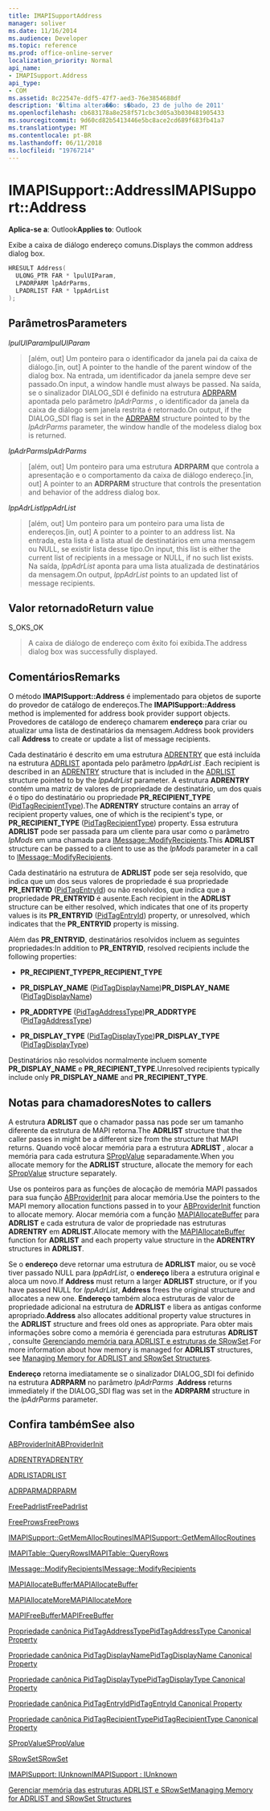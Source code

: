 ```yaml
---
title: IMAPISupportAddress
manager: soliver
ms.date: 11/16/2014
ms.audience: Developer
ms.topic: reference
ms.prod: office-online-server
localization_priority: Normal
api_name:
- IMAPISupport.Address
api_type:
- COM
ms.assetid: 8c22547e-ddf5-47f7-aed3-76e3854688df
description: '�ltima altera��o: s�bado, 23 de julho de 2011'
ms.openlocfilehash: cb683178a8e258f571cbc3d05a3b030481905433
ms.sourcegitcommit: 9d60cd82b5413446e5bc8ace2cd689f683fb41a7
ms.translationtype: MT
ms.contentlocale: pt-BR
ms.lasthandoff: 06/11/2018
ms.locfileid: "19767214"
---
```

# <a name="imapisupportaddress"></a><span data-ttu-id="f89d3-103">IMAPISupport::Address</span><span class="sxs-lookup"><span data-stu-id="f89d3-103">IMAPISupport::Address</span></span>

  
  
<span data-ttu-id="f89d3-104">**Aplica-se a**: Outlook</span><span class="sxs-lookup"><span data-stu-id="f89d3-104">**Applies to**: Outlook</span></span> 
  
<span data-ttu-id="f89d3-105">Exibe a caixa de diálogo endereço comuns.</span><span class="sxs-lookup"><span data-stu-id="f89d3-105">Displays the common address dialog box.</span></span> 
  
```cpp
HRESULT Address(
  ULONG_PTR FAR * lpulUIParam,
  LPADRPARM lpAdrParms,
  LPADRLIST FAR * lppAdrList
);
```

## <a name="parameters"></a><span data-ttu-id="f89d3-106">Parâmetros</span><span class="sxs-lookup"><span data-stu-id="f89d3-106">Parameters</span></span>

 <span data-ttu-id="f89d3-107">_lpulUIParam_</span><span class="sxs-lookup"><span data-stu-id="f89d3-107">_lpulUIParam_</span></span>
  
> <span data-ttu-id="f89d3-108">[além, out] Um ponteiro para o identificador da janela pai da caixa de diálogo.</span><span class="sxs-lookup"><span data-stu-id="f89d3-108">[in, out] A pointer to the handle of the parent window of the dialog box.</span></span> <span data-ttu-id="f89d3-109">Na entrada, um identificador da janela sempre deve ser passado.</span><span class="sxs-lookup"><span data-stu-id="f89d3-109">On input, a window handle must always be passed.</span></span> <span data-ttu-id="f89d3-110">Na saída, se o sinalizador DIALOG_SDI é definido na estrutura [ADRPARM](adrparm.md) apontada pelo parâmetro _lpAdrParms_ , o identificador da janela da caixa de diálogo sem janela restrita é retornado.</span><span class="sxs-lookup"><span data-stu-id="f89d3-110">On output, if the DIALOG_SDI flag is set in the [ADRPARM](adrparm.md) structure pointed to by the  _lpAdrParms_ parameter, the window handle of the modeless dialog box is returned.</span></span> 
    
 <span data-ttu-id="f89d3-111">_lpAdrParms_</span><span class="sxs-lookup"><span data-stu-id="f89d3-111">_lpAdrParms_</span></span>
  
> <span data-ttu-id="f89d3-112">[além, out] Um ponteiro para uma estrutura **ADRPARM** que controla a apresentação e o comportamento da caixa de diálogo endereço.</span><span class="sxs-lookup"><span data-stu-id="f89d3-112">[in, out] A pointer to an **ADRPARM** structure that controls the presentation and behavior of the address dialog box.</span></span> 
    
 <span data-ttu-id="f89d3-113">_lppAdrList_</span><span class="sxs-lookup"><span data-stu-id="f89d3-113">_lppAdrList_</span></span>
  
> <span data-ttu-id="f89d3-114">[além, out] Um ponteiro para um ponteiro para uma lista de endereços.</span><span class="sxs-lookup"><span data-stu-id="f89d3-114">[in, out] A pointer to a pointer to an address list.</span></span> <span data-ttu-id="f89d3-115">Na entrada, esta lista é a lista atual de destinatários em uma mensagem ou NULL, se existir lista desse tipo.</span><span class="sxs-lookup"><span data-stu-id="f89d3-115">On input, this list is either the current list of recipients in a message or NULL, if no such list exists.</span></span> <span data-ttu-id="f89d3-116">Na saída, _lppAdrList_ aponta para uma lista atualizada de destinatários da mensagem.</span><span class="sxs-lookup"><span data-stu-id="f89d3-116">On output,  _lppAdrList_ points to an updated list of message recipients.</span></span> 
    
## <a name="return-value"></a><span data-ttu-id="f89d3-117">Valor retornado</span><span class="sxs-lookup"><span data-stu-id="f89d3-117">Return value</span></span>

<span data-ttu-id="f89d3-118">S_OK</span><span class="sxs-lookup"><span data-stu-id="f89d3-118">S_OK</span></span> 
  
> <span data-ttu-id="f89d3-119">A caixa de diálogo de endereço com êxito foi exibida.</span><span class="sxs-lookup"><span data-stu-id="f89d3-119">The address dialog box was successfully displayed.</span></span>
    
## <a name="remarks"></a><span data-ttu-id="f89d3-120">Comentários</span><span class="sxs-lookup"><span data-stu-id="f89d3-120">Remarks</span></span>

<span data-ttu-id="f89d3-121">O método **IMAPISupport::Address** é implementado para objetos de suporte do provedor de catálogo de endereços.</span><span class="sxs-lookup"><span data-stu-id="f89d3-121">The **IMAPISupport::Address** method is implemented for address book provider support objects.</span></span> <span data-ttu-id="f89d3-122">Provedores de catálogo de endereço chamarem **endereço** para criar ou atualizar uma lista de destinatários da mensagem.</span><span class="sxs-lookup"><span data-stu-id="f89d3-122">Address book providers call **Address** to create or update a list of message recipients.</span></span> 
  
<span data-ttu-id="f89d3-123">Cada destinatário é descrito em uma estrutura [ADRENTRY](adrentry.md) que está incluída na estrutura [ADRLIST](adrlist.md) apontada pelo parâmetro _lppAdrList_ .</span><span class="sxs-lookup"><span data-stu-id="f89d3-123">Each recipient is described in an [ADRENTRY](adrentry.md) structure that is included in the [ADRLIST](adrlist.md) structure pointed to by the  _lppAdrList_ parameter.</span></span> <span data-ttu-id="f89d3-124">A estrutura **ADRENTRY** contém uma matriz de valores de propriedade de destinatário, um dos quais é o tipo do destinatário ou propriedade **PR_RECIPIENT_TYPE** ([PidTagRecipientType](pidtagrecipienttype-canonical-property.md)).</span><span class="sxs-lookup"><span data-stu-id="f89d3-124">The **ADRENTRY** structure contains an array of recipient property values, one of which is the recipient's type, or **PR_RECIPIENT_TYPE** ([PidTagRecipientType](pidtagrecipienttype-canonical-property.md)) property.</span></span> <span data-ttu-id="f89d3-125">Essa estrutura **ADRLIST** pode ser passada para um cliente para usar como o parâmetro _lpMods_ em uma chamada para [IMessage::ModifyRecipients](imessage-modifyrecipients.md).</span><span class="sxs-lookup"><span data-stu-id="f89d3-125">This **ADRLIST** structure can be passed to a client to use as the  _lpMods_ parameter in a call to [IMessage::ModifyRecipients](imessage-modifyrecipients.md).</span></span>
  
<span data-ttu-id="f89d3-126">Cada destinatário na estrutura de **ADRLIST** pode ser seja resolvido, que indica que um dos seus valores de propriedade é sua propriedade **PR_ENTRYID** ([PidTagEntryId](pidtagentryid-canonical-property.md)) ou não resolvidos, que indica que a propriedade **PR_ENTRYID** é ausente.</span><span class="sxs-lookup"><span data-stu-id="f89d3-126">Each recipient in the **ADRLIST** structure can be either resolved, which indicates that one of its property values is its **PR_ENTRYID** ([PidTagEntryId](pidtagentryid-canonical-property.md)) property, or unresolved, which indicates that the **PR_ENTRYID** property is missing.</span></span> 
  
<span data-ttu-id="f89d3-127">Além das **PR_ENTRYID**, destinatários resolvidos incluem as seguintes propriedades:</span><span class="sxs-lookup"><span data-stu-id="f89d3-127">In addition to **PR_ENTRYID**, resolved recipients include the following properties:</span></span>
  
- <span data-ttu-id="f89d3-128">**PR_RECIPIENT_TYPE**</span><span class="sxs-lookup"><span data-stu-id="f89d3-128">**PR_RECIPIENT_TYPE**</span></span>
    
- <span data-ttu-id="f89d3-129">**PR_DISPLAY_NAME** ([PidTagDisplayName](pidtagdisplayname-canonical-property.md))</span><span class="sxs-lookup"><span data-stu-id="f89d3-129">**PR_DISPLAY_NAME** ([PidTagDisplayName](pidtagdisplayname-canonical-property.md))</span></span>
    
- <span data-ttu-id="f89d3-130">**PR_ADDRTYPE** ([PidTagAddressType](pidtagaddresstype-canonical-property.md))</span><span class="sxs-lookup"><span data-stu-id="f89d3-130">**PR_ADDRTYPE** ([PidTagAddressType](pidtagaddresstype-canonical-property.md))</span></span>
    
- <span data-ttu-id="f89d3-131">**PR_DISPLAY_TYPE** ([PidTagDisplayType](pidtagdisplaytype-canonical-property.md))</span><span class="sxs-lookup"><span data-stu-id="f89d3-131">**PR_DISPLAY_TYPE** ([PidTagDisplayType](pidtagdisplaytype-canonical-property.md))</span></span>
    
<span data-ttu-id="f89d3-132">Destinatários não resolvidos normalmente incluem somente **PR_DISPLAY_NAME** e **PR_RECIPIENT_TYPE**.</span><span class="sxs-lookup"><span data-stu-id="f89d3-132">Unresolved recipients typically include only **PR_DISPLAY_NAME** and **PR_RECIPIENT_TYPE**.</span></span> 
  
## <a name="notes-to-callers"></a><span data-ttu-id="f89d3-133">Notas para chamadores</span><span class="sxs-lookup"><span data-stu-id="f89d3-133">Notes to callers</span></span>

<span data-ttu-id="f89d3-134">A estrutura **ADRLIST** que o chamador passa nas pode ser um tamanho diferente da estrutura de MAPI retorna.</span><span class="sxs-lookup"><span data-stu-id="f89d3-134">The **ADRLIST** structure that the caller passes in might be a different size from the structure that MAPI returns.</span></span> <span data-ttu-id="f89d3-135">Quando você alocar memória para a estrutura **ADRLIST** , alocar a memória para cada estrutura [SPropValue](spropvalue.md) separadamente.</span><span class="sxs-lookup"><span data-stu-id="f89d3-135">When you allocate memory for the **ADRLIST** structure, allocate the memory for each [SPropValue](spropvalue.md) structure separately.</span></span> 
  
<span data-ttu-id="f89d3-136">Use os ponteiros para as funções de alocação de memória MAPI passados para sua função [ABProviderInit](abproviderinit.md) para alocar memória.</span><span class="sxs-lookup"><span data-stu-id="f89d3-136">Use the pointers to the MAPI memory allocation functions passed in to your [ABProviderInit](abproviderinit.md) function to allocate memory.</span></span> <span data-ttu-id="f89d3-137">Alocar memória com a função [MAPIAllocateBuffer](mapiallocatebuffer.md) para **ADRLIST** e cada estrutura de valor de propriedade nas estruturas **ADRENTRY** em **ADRLIST**.</span><span class="sxs-lookup"><span data-stu-id="f89d3-137">Allocate memory with the [MAPIAllocateBuffer](mapiallocatebuffer.md) function for **ADRLIST** and each property value structure in the **ADRENTRY** structures in **ADRLIST**.</span></span> 
  
<span data-ttu-id="f89d3-138">Se o **endereço** deve retornar uma estrutura de **ADRLIST** maior, ou se você tiver passado NULL para _lppAdrList_, o **endereço** libera a estrutura original e aloca um novo.</span><span class="sxs-lookup"><span data-stu-id="f89d3-138">If **Address** must return a larger **ADRLIST** structure, or if you have passed NULL for  _lppAdrList_, **Address** frees the original structure and allocates a new one.</span></span> <span data-ttu-id="f89d3-139">**Endereço** também aloca estruturas de valor de propriedade adicional na estrutura de **ADRLIST** e libera as antigas conforme apropriado.</span><span class="sxs-lookup"><span data-stu-id="f89d3-139">**Address** also allocates additional property value structures in the **ADRLIST** structure and frees old ones as appropriate.</span></span> <span data-ttu-id="f89d3-140">Para obter mais informações sobre como a memória é gerenciada para estruturas **ADRLIST** , consulte [Gerenciando memória para ADRLIST e estruturas de SRowSet](managing-memory-for-adrlist-and-srowset-structures.md).</span><span class="sxs-lookup"><span data-stu-id="f89d3-140">For more information about how memory is managed for **ADRLIST** structures, see [Managing Memory for ADRLIST and SRowSet Structures](managing-memory-for-adrlist-and-srowset-structures.md).</span></span>
  
 <span data-ttu-id="f89d3-141">**Endereço** retorna imediatamente se o sinalizador DIALOG_SDI foi definido na estrutura **ADRPARM** no parâmetro _lpAdrParms_ .</span><span class="sxs-lookup"><span data-stu-id="f89d3-141">**Address** returns immediately if the DIALOG_SDI flag was set in the **ADRPARM** structure in the  _lpAdrParms_ parameter.</span></span> 
  
## <a name="see-also"></a><span data-ttu-id="f89d3-142">Confira também</span><span class="sxs-lookup"><span data-stu-id="f89d3-142">See also</span></span>



[<span data-ttu-id="f89d3-143">ABProviderInit</span><span class="sxs-lookup"><span data-stu-id="f89d3-143">ABProviderInit</span></span>](abproviderinit.md)
  
[<span data-ttu-id="f89d3-144">ADRENTRY</span><span class="sxs-lookup"><span data-stu-id="f89d3-144">ADRENTRY</span></span>](adrentry.md)
  
[<span data-ttu-id="f89d3-145">ADRLIST</span><span class="sxs-lookup"><span data-stu-id="f89d3-145">ADRLIST</span></span>](adrlist.md)
  
[<span data-ttu-id="f89d3-146">ADRPARM</span><span class="sxs-lookup"><span data-stu-id="f89d3-146">ADRPARM</span></span>](adrparm.md)
  
[<span data-ttu-id="f89d3-147">FreePadrlist</span><span class="sxs-lookup"><span data-stu-id="f89d3-147">FreePadrlist</span></span>](freepadrlist.md)
  
[<span data-ttu-id="f89d3-148">FreeProws</span><span class="sxs-lookup"><span data-stu-id="f89d3-148">FreeProws</span></span>](freeprows.md)
  
[<span data-ttu-id="f89d3-149">IMAPISupport::GetMemAllocRoutines</span><span class="sxs-lookup"><span data-stu-id="f89d3-149">IMAPISupport::GetMemAllocRoutines</span></span>](imapisupport-getmemallocroutines.md)
  
[<span data-ttu-id="f89d3-150">IMAPITable::QueryRows</span><span class="sxs-lookup"><span data-stu-id="f89d3-150">IMAPITable::QueryRows</span></span>](imapitable-queryrows.md)
  
[<span data-ttu-id="f89d3-151">IMessage::ModifyRecipients</span><span class="sxs-lookup"><span data-stu-id="f89d3-151">IMessage::ModifyRecipients</span></span>](imessage-modifyrecipients.md)
  
[<span data-ttu-id="f89d3-152">MAPIAllocateBuffer</span><span class="sxs-lookup"><span data-stu-id="f89d3-152">MAPIAllocateBuffer</span></span>](mapiallocatebuffer.md)
  
[<span data-ttu-id="f89d3-153">MAPIAllocateMore</span><span class="sxs-lookup"><span data-stu-id="f89d3-153">MAPIAllocateMore</span></span>](mapiallocatemore.md)
  
[<span data-ttu-id="f89d3-154">MAPIFreeBuffer</span><span class="sxs-lookup"><span data-stu-id="f89d3-154">MAPIFreeBuffer</span></span>](mapifreebuffer.md)
  
[<span data-ttu-id="f89d3-155">Propriedade canônica PidTagAddressType</span><span class="sxs-lookup"><span data-stu-id="f89d3-155">PidTagAddressType Canonical Property</span></span>](pidtagaddresstype-canonical-property.md)
  
[<span data-ttu-id="f89d3-156">Propriedade canônica PidTagDisplayName</span><span class="sxs-lookup"><span data-stu-id="f89d3-156">PidTagDisplayName Canonical Property</span></span>](pidtagdisplayname-canonical-property.md)
  
[<span data-ttu-id="f89d3-157">Propriedade canônica PidTagDisplayType</span><span class="sxs-lookup"><span data-stu-id="f89d3-157">PidTagDisplayType Canonical Property</span></span>](pidtagdisplaytype-canonical-property.md)
  
[<span data-ttu-id="f89d3-158">Propriedade canônica PidTagEntryId</span><span class="sxs-lookup"><span data-stu-id="f89d3-158">PidTagEntryId Canonical Property</span></span>](pidtagentryid-canonical-property.md)
  
[<span data-ttu-id="f89d3-159">Propriedade canônica PidTagRecipientType</span><span class="sxs-lookup"><span data-stu-id="f89d3-159">PidTagRecipientType Canonical Property</span></span>](pidtagrecipienttype-canonical-property.md)
  
[<span data-ttu-id="f89d3-160">SPropValue</span><span class="sxs-lookup"><span data-stu-id="f89d3-160">SPropValue</span></span>](spropvalue.md)
  
[<span data-ttu-id="f89d3-161">SRowSet</span><span class="sxs-lookup"><span data-stu-id="f89d3-161">SRowSet</span></span>](srowset.md)
  
[<span data-ttu-id="f89d3-162">IMAPISupport: IUnknown</span><span class="sxs-lookup"><span data-stu-id="f89d3-162">IMAPISupport : IUnknown</span></span>](imapisupportiunknown.md)


[<span data-ttu-id="f89d3-163">Gerenciar memória das estruturas ADRLIST e SRowSet</span><span class="sxs-lookup"><span data-stu-id="f89d3-163">Managing Memory for ADRLIST and SRowSet Structures</span></span>](managing-memory-for-adrlist-and-srowset-structures.md)

